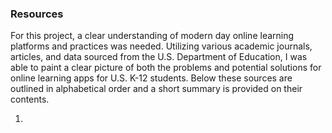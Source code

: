 ### Resources
For this project, a clear understanding of modern day online learning platforms and practices was needed. Utilizing various academic journals, 
articles, and data sourced from the U.S. Department of Education, I was able to paint a clear picture of both the problems and potential solutions
for online learning apps for U.S. K-12 students. Below these sources are outlined in alphabetical order and a short summary is provided on their contents.

1. 
